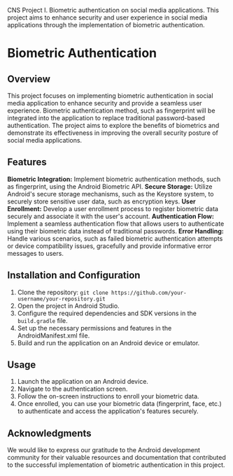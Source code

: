 
CNS Project I.
Biometric authentication on social media applications.
This project aims to enhance security and user experience in social media applications through the implementation of biometric authentication.

# Biometric Authentication

## Overview
This project focuses on implementing biometric authentication in social media application to enhance security and provide a seamless user experience. Biometric authentication method, such as fingerprint will be integrated into the application to replace traditional password-based authentication. The project aims to explore the benefits of biometrics and demonstrate its effectiveness in improving the overall security posture of social media applications.

## Features
 **Biometric Integration:** Implement biometric authentication methods, such as fingerprint, using the Android Biometric API.
 **Secure Storage:** Utilize Android's secure storage mechanisms, such as the Keystore system, to securely store sensitive user data, such as encryption keys.
 **User Enrollment:** Develop a user enrollment process to register biometric data securely and associate it with the user's account.
 **Authentication Flow:** Implement a seamless authentication flow that allows users to authenticate using their biometric data instead of traditional passwords.
 **Error Handling:** Handle various scenarios, such as failed biometric authentication attempts or device compatibility issues, gracefully and provide informative error messages to users.

## Installation and Configuration
1. Clone the repository: `git clone https://github.com/your-username/your-repository.git`
2. Open the project in Android Studio.
3. Configure the required dependencies and SDK versions in the `build.gradle` file.
4. Set up the necessary permissions and features in the AndroidManifest.xml file.
5. Build and run the application on an Android device or emulator.

## Usage
1. Launch the application on an Android device.
2. Navigate to the authentication screen.
3. Follow the on-screen instructions to enroll your biometric data.
4. Once enrolled, you can use your biometric data (fingerprint, face, etc.) to authenticate and access the application's features securely.
## Acknowledgments
We would like to express our gratitude to the Android development community for their valuable resources and documentation that contributed to the successful implementation of biometric authentication in this project.

